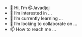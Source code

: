 - 👋 Hi, I’m @Javadjoj
- 👀 I’m interested in ...
- 🌱 I’m currently learning ...
- 💞️ I’m looking to collaborate on ...
- 📫 How to reach me ...

<!---
Javadjoj/Javadjoj is a ✨ special ✨ repository because its `README.md` (this file) appears on your GitHub profile.
You can click the Preview link to take a look at your changes.
--->

